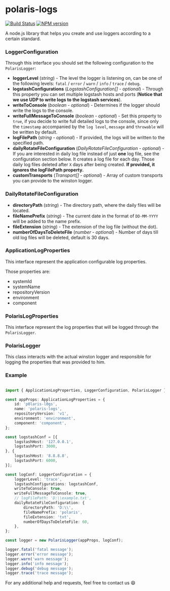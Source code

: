 # polaris-logs
[![Build Status](https://travis-ci.com/Enigmatis/polaris-logs.svg?branch=develop)](https://travis-ci.com/Enigmatis/polaris-logs)
[![NPM version](https://img.shields.io/npm/v/@enigmatis/polaris-logs.svg?style=flat-square)](https://www.npmjs.com/package/@enigmatis/polaris-logs)

A node.js library that helps you create and use loggers according to a certain standard.

### LoggerConfiguration
Through this interface you should set the following configuration to the ``PolarisLogger``:

+ **loggerLevel** (*string*) - The level the logger is listening on, can be one of the following levels: ``fatal`` / 
``error`` / ``warn`` / ``info`` / ``trace`` / ``debug``.
+ **logstashConfigurations** (*LogstashConfiguration[] - optional*) - Through this property you can set multiple logstash
hosts and ports (**Notice that we use UDP to write logs to the logstash services**).
+ **writeToConsole** (*boolean - optional*) - Determines if the logger should write the logs to the console.
+ **writeFullMessageToConsole** (*boolean - optional*) - Set this property to ``true``, if you decide to write full 
detailed logs to the console, since only the ``timestamp`` accompanied by the ``log level``, ``message`` and 
``throwable`` will be written by default.
+ **logFilePath** (*string - optional*) - If provided, the logs will be written to the specified path.
+ **dailyRotateFileConfiguration** (*DailyRotateFileConfiguration - optional*) - If you are interested in daily log file
instead of just **one** log file, see the configuration section below. It creates a log file for each day. Those daily
log files deleted after ``X`` days after being created. **If provided, it ignores the logFilePath property.**
+ **customTransports** (*Transport[] - optional*) - Array of custom transports you can provide to the winston logger.

### DailyRotateFileConfiguration
+ **directoryPath** (*string*) - The directory path, where the daily files will be located.
+ **fileNamePrefix** (*string*) - The current date in the format of ``DD-MM-YYYY`` will be added to the name prefix.
+ **fileExtension** (*string*) - The extension of the log file (without the dot).
+ **numberOfDaysToDeleteFile** (*number - optional*) - Number of days till old log files will be deleted, default is 30
days.

### ApplicationLogProperties
This interface represent the application configurable log properties.

Those properties are:
 + systemId
 + systemName
 + repositoryVersion
 + environment
 + component

### PolarisLogProperties
This interface represent the log properties that will be logged through the ``PolarisLogger``.

### PolarisLogger
This class interacts with the actual winston logger and responsible for logging the properties that was provided to him.

### Example

```TypeScript

import { ApplicationLogProperties, LoggerConfiguration, PolarisLogger } from '@enigmatis/polaris-logs';

const appProps: ApplicationLogProperties = {
    id: 'p0laris-l0gs',
    name: 'polaris-logs',
    repositoryVersion: 'v1',
    environment: 'environment',
    component: 'component',
};

const logstashConf = [{
    logstashHost: '127.0.0.1',
    logstashPort: 3000,
}, {
    logstashHost: '8.8.8.8',
    logstashPort: 6000,
}];

const logConf: LoggerConfiguration = {
    loggerLevel: 'trace',
    logstashConfigurations: logstashConf,
    writeToConsole: true,
    writeFullMessageToConsole: true,
    // logFilePath: 'D:\\example.txt',
    dailyRotateFileConfiguration: {
        directoryPath: 'D:\\',
        fileNamePrefix: 'polaris',
        fileExtension: 'txt',
        numberOfDaysToDeleteFile: 60,
    },
};

const logger = new PolarisLogger(appProps, logConf);

logger.fatal('fatal message');
logger.error('error message');
logger.warn('warn message');
logger.info('info message');
logger.debug('debug message');
logger.trace('trace message');

```

For any additional help and requests, feel free to contact us :smile:
